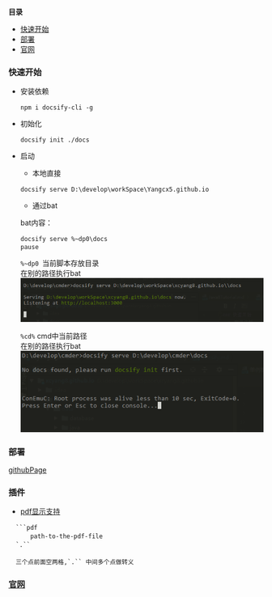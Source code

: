 <!-- START doctoc generated TOC please keep comment here to allow auto update -->
<!-- DON'T EDIT THIS SECTION, INSTEAD RE-RUN doctoc TO UPDATE -->
**目录**

- [快速开始](#%E5%BF%AB%E9%80%9F%E5%BC%80%E5%A7%8B)
- [部署](#%E9%83%A8%E7%BD%B2)
- [官网](#%E5%AE%98%E7%BD%91)

<!-- END doctoc generated TOC please keep comment here to allow auto update -->

### 快速开始
  - 安装依赖 
      ```
      npm i docsify-cli -g
      ```
  - 初始化
    ``` 
    docsify init ./docs
    ```
  - 启动
    - 本地直接
    ```
    docsify serve D:\develop\workSpace\Yangcx5.github.io
    ```
    - 通过bat
    
    bat内容：
    ```
    docsify serve %~dp0\docs
    pause
    ```
    `%~dp0 `当前脚本存放目录  
    在别的路径执行bat
    ![](../../../file/img/20190818123120.png)  
    
    `%cd%` cmd中当前路径  
    在别的路径执行bat  
    ![](../../../file/img/20190818123105.png)
    
### 部署
   [githubPage](https://docsify.js.org/#/deploy)
   
### 插件
   - [pdf显示支持](https://github.com/lazypanda10117/docsify-pdf-embed)
  ```markdown
    ​```pdf
        path-to-the-pdf-file
    ​`.``
    
    三个点前面空两格,`.`` 中间多个点做转义
```
    
### [官网](https://docsify.js.org/#/quickstart)